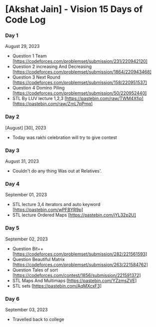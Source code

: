 # [Akshat Jain] - Vision 15 Days of Code Log

### Day 1

August 29, 2023

- Question 1 Team
  [https://codeforces.com/problemset/submission/231/220942120]
- Question 2 increasing And Decreasing
  [https://codeforces.com/problemset/submission/1864/220943468]
- Question 3 Next Round
  [https://codeforces.com/problemset/submission/158/220951537]
- Question 4 Domino Piling
  [https://codeforces.com/problemset/submission/50/220952440]
- STL By LUV lecture 1,2,3
  [https://pastebin.com/raw/TWM4Xfip]
  [https://pastebin.com/raw/ZmL7pPmq]

### Day 2 

[August] [30], 2023

- Today was rakhi celebration will try to give contest

 ### Day 3
 August 31, 2023
- Couldn't do any thing Was out at Relatives'.
 ### Day 4
 September 01, 2023
- STL lecture 3,4 iterators and auto keyword
[https://pastebin.com/wPFBYR9p]
- STL lecture Ordered Maps
[https://pastebin.com/iYL32p2U]

 ### Day 5
 September 02, 2023
- Question Bit++
[https://codeforces.com/problemset/submission/282/221561593]
- Question Beautiful Matrix
[https://codeforces.com/problemset/submission/263/221584762]
- Question Tales of sort
[https://codeforces.com/contest/1856/submission/221591372] 
- STL Maps And Multimaps
[https://pastebin.com/YZzmsZVE]
- STL sets
[https://pastebin.com/AqMXcxF3]

### Day 6
September 03, 2023
- Travelled back to college
